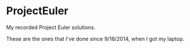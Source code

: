 ProjectEuler
============
My recorded Project Euler solutions.

These are the ones that I've done since 9/18/2014, when I got my laptop.
